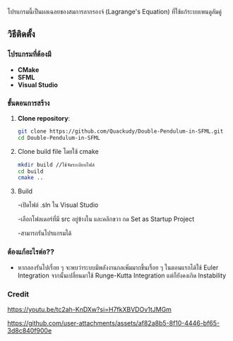 
โปรแกรมนี้เป็นผลเฉลยของสมการลากรองจ์ (Lagrange's Equation) ที่ใช้แก้ระบบเพนดูลัมคู่


## วิธีติดตั้ง

### โปรแกรมที่ต้องมี 
- **CMake**
- **SFML**
- **Visual Studio**

### ขั้นตอนการสร้าง

1. **Clone repository**:

   ```bash
   git clone https://github.com/Quackudy/Double-Pendulum-in-SFML.git
   cd Double-Pendulum-in-SFML
   ```

2. Clone build file โดยใช้ cmake
   ```bash
   mkdir build //ใช้จัดระเบียบไฟล์
   cd build
   cmake ..

3. Build
   
   -เปิดไฟล์ .sln ใน Visual Studio
   
   -เลือกโฟลเดอร์ที่มี src อยู่ข้างใน และคลิกขวา กด Set as Startup Project
   
   -สามารถรันโปรแกรมได้

### ต้องแก้อะไรต่อ??
  - หากลองรันไปเรื่อย ๆ จะพบว่าระบบมีพลังงานกลเพิ่มมากขึ้นเรื่อย ๆ ในตอนแรกได้ใช้ Euler Integration จากนั้นเปลี่ยนมาใช้ Runge-Kutta Integration แต่ก็ยังคงเกิด Instability

### Credit
https://youtu.be/tc2ah-KnDXw?si=H7fkXBVDOv1tJMGm



https://github.com/user-attachments/assets/af82a8b5-8f10-4446-bf65-3d8c840f900e
